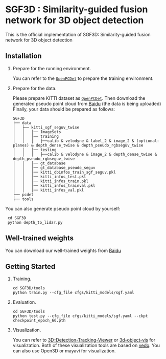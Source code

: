# SGF3D : Similarity-guided fusion network for 3D object detection
 This is the official implementation of SGF3D: Similarity-guided fusion network for 3D object detection

## Installation
1. Prepare for the running environment.

    You can refer to the [`OpenPCDet`](https://github.com/open-mmlab/OpenPCDet) to prepare the training environment.
2. Prepare for the data.

    Please prepare KITTI dataset as [`OpenPCDet`](https://github.com/open-mmlab/OpenPCDet). Then download the generated pseudo point cloud from [Baidu](https://ww) (the data is being uploaded)
   Finally, your data should be prepared as follows:
    ```
    SGF3D
    ├── data
    │   ├── kitti_sgf_seguv_twise
    │   │   │── ImageSets
    │   │   │── training
    │   │   │   ├──calib & velodyne & label_2 & image_2 & (optional: planes) & depth_dense_twise & depth_pseudo_rgbseguv_twise
    │   │   │── testing
    │   │   │   ├──calib & velodyne & image_2 & depth_dense_twise & depth_pseudo_rgbseguv_twise
    │   │   │── gt_database
    │   │   │── gt_database_pseudo_seguv
    │   │   │── kitti_dbinfos_train_sgf_seguv.pkl
    │   │   │── kitti_infos_test.pkl
    │   │   │── kitti_infos_train.pkl
    │   │   │── kitti_infos_trainval.pkl
    │   │   │── kitti_infos_val.pkl
    ├── pcdet
    ├── tools
    ```

 You can also generate pseudo point cloud by yourself:
   
   ```
    cd SGF3D
    python depth_to_lidar.py
   ```
## Well-trained weights
   You can download our well-trained weights from [Baidu](https://pan.baidu.com/s/1mDUlFULQZfkv5LR66gp-oA?pwd=cssj) 
   
## Getting Started
1. Training.

    ```
    cd SGF3D/tools
    python train.py --cfg_file cfgs/kitti_models/sgf.yaml
    ```

2. Evaluation.

    ```
    cd SGF3D/tools
    python test.py --cfg_file cfgs/kitti_models/sgf.yaml --ckpt checkpoint_epoch_66.pth
    ```

3. Visualization.

   You can refer to [3D-Detection-Tracking-Viewer]('https://github.com/hailanyi/3D-Detection-Tracking-Viewer') or [3d-object-vis]('https://github.com/DeclK/3d-object-vis) for visualization. Both of these visualization tools are based on [vedo]('https://github.com/marcomusy/vedo').
You can also use Open3D or mayavi for visualization.





